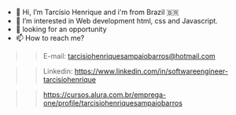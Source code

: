 - 👋 Hi, I’m Tarcísio Henrique and i'm from Brazil 🇧🇷
- 🌱 I’m interested in Web development html, css and Javascript.
- 👀 looking for an opportunity
- 📫 How to reach me? 

>> E-mail: tarcisiohenriquesampaiobarros@hotmail.com

>> Linkedin: https://www.linkedin.com/in/softwareengineer-tarcisiohenrique



>> https://cursos.alura.com.br/emprega-one/profile/tarcisiohenriquesampaiobarros

<!---
Ciso-Barros/Ciso-Barros is a ✨ special ✨ repository because its `README.md` (this file) appears on your GitHub profile.
You can click the Preview link to take a look at your changes.
--->
